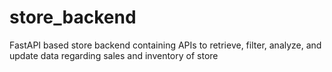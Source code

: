 # store_backend
FastAPI based store backend containing APIs to retrieve, filter, analyze, and update data regarding sales and inventory of store
